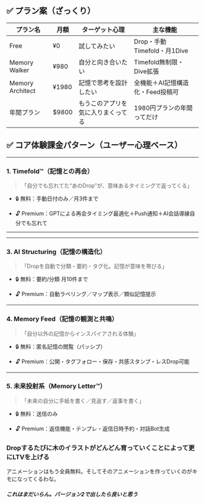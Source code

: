 ## ✅ プラン案（ざっくり）　

| プラン名             | 月額    | ターゲット心理           | 主な機能                   |
| ---------------- | ----- | ----------------- | ---------------------- |
| Free             | ¥0    | 試してみたい            | Drop・手動Timefold・月1Dive |
| Memory Walker    | ¥980  | 自分と向き合いたい         | Timefold無制限・Dive拡張     |
| Memory Architect | ¥1980 | 記憶で思考を設計したい       | 全機能＋AI記憶構造化・Feed投稿可    |
| 年間プラン            | $9800 | もうこのアプリを気に入りまくってる | 1980円プランの年間ってだけ        |


## ✅ コア体験課金パターン（ユーザー心理ベース）

---

### 1. **Timefold™（記憶との再会）**

> 「自分でも忘れてた“あのDrop”が、意味あるタイミングで返ってくる」

- 🔒 無料：手動日付のみ／月3件まで
    
- 🔓 Premium：GPTによる再会タイミング最適化＋Push通知＋AI会話導線自分でも忘れて
    

---
  

---

### 3. **AI Structuring（記憶の構造化）**

> 「Dropを自動で分類・要約・タグ化。記憶が意味を帯びる」

- 🔒 無料：要約/分類 月10件まで
    
- 🔓 Premium：自動ラベリング／マップ表示／類似記憶提示
    

---

### 4. **Memory Feed（記憶の観測と共鳴）**

> 「自分以外の記憶からインスパイアされる体験」

- 🔒 無料：匿名記憶の閲覧（パッシブ）
    
- 🔓 Premium：公開・タグフォロー・保存・共感スタンプ・レスDrop可能
    

---

### 5. **未来投射系（Memory Letter™）**

> 「未来の自分に手紙を書く／見返す／返事を書く」

- 🔒 無料：送信のみ
    
- 🔓 Premium：返信機能・テンプレ・返信日時予約・対話Bot生成

### Dropするたびに木のイラストがどんどん育っていくことによって更にLTVを上げる

アニメーションはもう全員無料。そしてそのアニメーションを作っていくのがキモになってくるわな。

##### これはまだいらん。バージョン2で出したら良いと思う